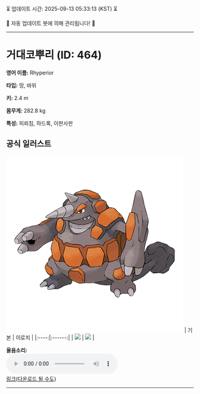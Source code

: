 
⏳ 업데이트 시간: 2025-09-13 05:33:13 (KST) ⏳

🤖 자동 업데이트 봇에 의해 관리됩니다! 🤖

---

# 거대코뿌리 (ID: 464)
**영어 이름:** Rhyperior

**타입:** 땅, 바위

**키:** 2.4 m

**몸무게:** 282.8 kg

**특성:** 피뢰침, 하드록, 이판사판

## 공식 일러스트
![](https://raw.githubusercontent.com/PokeAPI/sprites/master/sprites/pokemon/other/official-artwork/464.png)
| 기본 | 이로치 |
|:----:|:------:|
| <img src="http://play.pokemonshowdown.com/sprites/ani/rhyperior.gif" width="200"> | <img src="http://play.pokemonshowdown.com/sprites/ani-shiny/rhyperior.gif" width="200"> |

**울음소리:**<br><audio controls src="https://raw.githubusercontent.com/PokeAPI/cries/main/cries/pokemon/latest/464.ogg"></audio><br> [링크(다운로드 될 수도)](https://raw.githubusercontent.com/PokeAPI/cries/main/cries/pokemon/latest/464.ogg)


---
